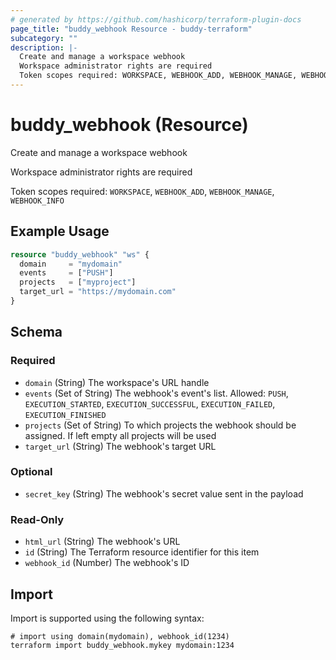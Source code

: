 ```yaml
---
# generated by https://github.com/hashicorp/terraform-plugin-docs
page_title: "buddy_webhook Resource - buddy-terraform"
subcategory: ""
description: |-
  Create and manage a workspace webhook
  Workspace administrator rights are required
  Token scopes required: WORKSPACE, WEBHOOK_ADD, WEBHOOK_MANAGE, WEBHOOK_INFO
---
```


# buddy_webhook (Resource)

Create and manage a workspace webhook

Workspace administrator rights are required

Token scopes required: `WORKSPACE`, `WEBHOOK_ADD`, `WEBHOOK_MANAGE`, `WEBHOOK_INFO`

## Example Usage

```terraform
resource "buddy_webhook" "ws" {
  domain     = "mydomain"
  events     = ["PUSH"]
  projects   = ["myproject"]
  target_url = "https://mydomain.com"
}
```

<!-- schema generated by tfplugindocs -->
## Schema

### Required

- `domain` (String) The workspace's URL handle
- `events` (Set of String) The webhook's event's list. Allowed: `PUSH`, `EXECUTION_STARTED`, `EXECUTION_SUCCESSFUL`, `EXECUTION_FAILED`, `EXECUTION_FINISHED`
- `projects` (Set of String) To which projects the webhook should be assigned. If left empty all projects will be used
- `target_url` (String) The webhook's target URL

### Optional

- `secret_key` (String) The webhook's secret value sent in the payload

### Read-Only

- `html_url` (String) The webhook's URL
- `id` (String) The Terraform resource identifier for this item
- `webhook_id` (Number) The webhook's ID

## Import

Import is supported using the following syntax:

```shell
# import using domain(mydomain), webhook_id(1234)
terraform import buddy_webhook.mykey mydomain:1234
```
